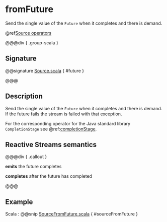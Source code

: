 # fromFuture

Send the single value of the `Future` when it completes and there is demand.

@ref[Source operators](../index.md#source-operators)

@@@div { .group-scala }

## Signature

@@signature [Source.scala](/akka-stream/src/main/scala/akka/stream/scaladsl/Source.scala) { #future }

@@@

## Description

Send the single value of the `Future` when it completes and there is demand.
If the future fails the stream is failed with that exception.

For the corresponding operator for the Java standard library `CompletionStage` see @ref:[completionStage](completionStage.md).

## Reactive Streams semantics

@@@div { .callout }

**emits** the future completes

**completes** after the future has completed

@@@

## Example
Scala
:  @@snip [SourceFromFuture.scala](/akka-docs/src/test/scala/docs/stream/operators/SourceOperators.scala) { #sourceFromFuture }

